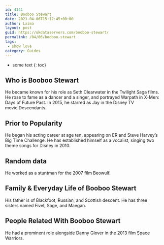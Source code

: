```yaml
---
id: 4141
title: Booboo Stewart
date: 2021-04-06T15:12:45+00:00
author: Laima
layout: post
guid: https://ukdataservers.com/booboo-stewart/
permalink: /04/06/booboo-stewart
tags:
 - show love
category: Guides
---
```


* some text
{: toc}


## Who is Booboo Stewart
                  
                  
                  
He became known for his role as Seth Clearwater in the Twilight Saga films. He rose to fame as a dancer and a singer, and portrayed Warpath in X-Men: Days of Future Past. In 2015, he starred as Jay in the Disney TV movie Descendants.
                  
              
            
              
            
                
                
                
## Prior to Popularity
                  
                  
                  
He began his acting career at age ten, appearing on ER and Steve Harvey&#8217;s Big Time Challenge. He has established himself as a vocalist, singing two theme songs for Disney in 2010.
                  
              
            
              
            
                
                
                
## Random data
                  
                  
                  
He worked as a stuntman for the 2007 film Beowulf.
                  
              
            
              
            
                
                
                
## Family & Everyday Life of Booboo Stewart
                  
                  
                  
His father is of Blackfoot, Russian, and Scottish descent. He has three sisters named Fivel, Sage, and Maegan.
                  
              
            
              
            
                
                
                
## People Related With Booboo Stewart
                  
                  
                  
He had a prominent role alongside Danny Glover in the 2013 film Space Warriors.
                  
              
            
              
            
                
              
            
              
              
            
            
              
            
          
          
          